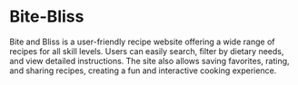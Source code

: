 # Bite-Bliss
Bite and Bliss is a user-friendly recipe website offering a wide range of recipes for all skill levels. Users can easily search, filter by dietary needs, and view detailed instructions. The site also allows saving favorites, rating, and sharing recipes, creating a fun and interactive cooking experience.
